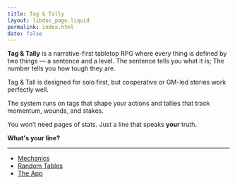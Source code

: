 ```yaml
---
title: Tag & Tally
layout: libdoc_page.liquid
permalink: index.html
date: false
---
```


**Tag & Tally** is a narrative-first tabletop RPG where every thing is defined by two things &mdash; a sentence and a level. The sentence tells you what it is; The number tells you how tough they are.

Tag &amp; Tall is designed for solo first, but cooperative or GM-led stories work perfectly well.

The system runs on tags that shape your actions and tallies that track momentum, wounds, and stakes.

You won’t need pages of stats. Just a line that speaks **your** truth.

**What's your line?**

---

- [Mechanics](/mechanics)
- [Random Tables](/tables)
- [The App](/app)
